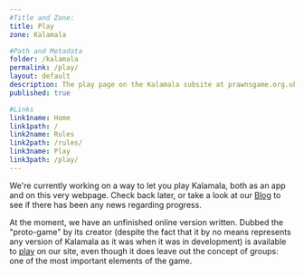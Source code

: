 ```yaml
---
#Title and Zone:
title: Play
zone: Kalamala

#Path and Metadata
folder: /kalamala
permalink: /play/
layout: default
description: The play page on the Kalamala subsite at prawnsgame.org.uk. Here you can play the game Kalamala in your browser.
published: true

#Links
link1name: Home
link1path: /
link2name: Rules
link2path: /rules/
link3name: Play
link3path: /play/
---
```


We're currently working on a way to let you play Kalamala, both as an app and on this very webpage. Check back later, or take a look at our [Blog](/blog/) to see if there has been any news regarding progress.

At the moment, we have an unfinished online version written. Dubbed the "proto-game" by its creator (despite the fact that it by no means represents any version of Kalamala as it was when it was in development) is available to [play](/kalamala/play/proto/) on our site, even though it does leave out the concept of groups: one of the most important elements of the game.